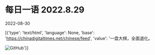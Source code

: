 # 每日一语 2022.8.29

2022-08-30

[{'type': 'text/html', 'language': None, 'base': 'https://chinadigitaltimes.net/chinese/feed', 'value': '一盘大棋，全面退化。

![GitHub](https://chinadigitaltimes.net/chinese/files/2022/08/829.jpg)'}]
